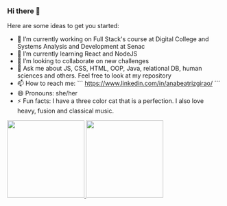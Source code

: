 ### Hi there 👋

Here are some ideas to get you started:

- 🔭 I’m currently working on Full Stack's course at Digital College and Systems Analysis and Development at Senac
- 🌱 I’m currently learning React and NodeJS
- 👯 I’m looking to collaborate on new challenges
- 💬 Ask me about JS, CSS, HTML, OOP, Java, relational DB, human sciences and others. Feel free to look at my repository
- 📫 How to reach me: ``` https://www.linkedin.com/in/anabeatrizgirao/ ´´´
- 😄 Pronouns: she/her
- ⚡ Fun facts: I have a three color cat that is a perfection. I also love heavy, fusion and classical music.

<div>
<a href="https://github.com/bea-girao">
<img height="180em" src="https://github-readme-stats.vercel.app/api/top-langs/?username=bea-girao&layout=compact&langs_count=7&theme=dracula"/>
<img height="180em" src="https://github-readme-stats.vercel.app/api?username=bea-girao&show_icons=true&theme=dracula&include_all_commits=true&count_private=true"/>
</div>
